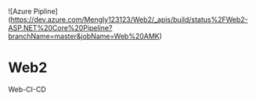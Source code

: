 ![Azure Pipline] (https://dev.azure.com/Mengly123123/Web2/_apis/build/status%2FWeb2-ASP.NET%20Core%20Pipeline?branchName=master&jobName=Web%20AMK)
# Web2
Web-CI-CD

